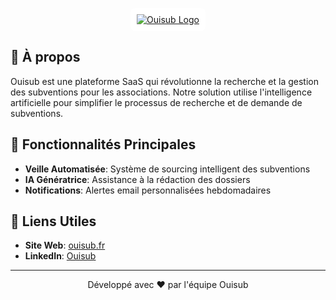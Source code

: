 <p align="center">
  <a href="https://ouisub.fr">
    <img src="https://github.com/user-attachments/assets/b55ca6d6-d251-41d1-96c7-ba062eea5617" alt="Ouisub Logo" style="background-color: white; padding: 10px; border-radius: 8px;"/>
  </a>
</p>

## 🚀 À propos

Ouisub est une plateforme SaaS qui révolutionne la recherche et la gestion des subventions pour les associations. Notre solution utilise l'intelligence artificielle pour simplifier le processus de recherche et de demande de subventions.

## 🌟 Fonctionnalités Principales

- **Veille Automatisée**: Système de sourcing intelligent des subventions
- **IA Génératrice**: Assistance à la rédaction des dossiers
- **Notifications**: Alertes email personnalisées hebdomadaires

## 🔗 Liens Utiles

- **Site Web**: [ouisub.fr](https://ouisub.fr)
- **LinkedIn**: [Ouisub](https://www.linkedin.com/company/ouisub)

---

<p align="center">
  Développé avec ❤️ par l'équipe Ouisub
</p>
